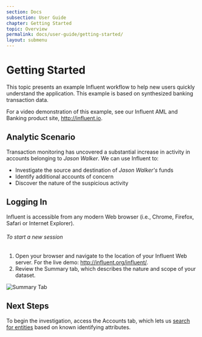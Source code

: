 ```yaml
---
section: Docs
subsection: User Guide
chapter: Getting Started
topic: Overview
permalink: docs/user-guide/getting-started/
layout: submenu
---
```


Getting Started
===============

This topic presents an example Influent workflow to help new users quickly understand the application. This example is based on synthesized banking transaction data.

For a video demonstration of this example, see our Influent AML and Banking product site, <http://influent.io>.

## <a name="analytic-scenario"></a> Analytic Scenario ##

Transaction monitoring has uncovered a substantial increase in activity in accounts belonging to *Jason Walker*. We can use Influent to:

- Investigate the source and destination of *Jason Walker's* funds
- Identify additional accounts of concern
- Discover the nature of the suspicious activity

## <a name="log-in"></a> Logging In ##

Influent is accessible from any modern Web browser (i.e., Chrome, Firefox, Safari or Internet Explorer).

<h6 class="procedure">To start a new session</h6>

1. Open your browser and navigate to the location of your Influent Web server. For the live demo: <http://influent.org/influent/>.
2. Review the Summary tab, which describes the nature and scope of your dataset.

<img src="../../../../img/screenshots/summary-view.png" class="screenshot" alt="Summary Tab" />

## Next Steps ##

To begin the investigation, access the Accounts tab, which lets us [search for entities](../find-accounts/) based on known identifying attributes.
